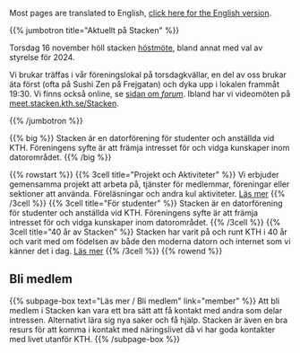 <!--
.. title: Datorföreningen Stacken
.. slug: index
.. description:
-->

<!--
    En lite tydligare länk till den engelska sidan, extra viktigt på mobilen
    där navigationen är gömd.
-->
Most pages are translated to English, [click here for the English version](/en/).

{{% jumbotron title="Aktuellt på Stacken" %}}

Torsdag 16 november höll stacken <a href="/news/2023/hostmote/">höstmöte</a>,
bland annat med val av styrelse för 2024.</p>

<p>Vi brukar träffas i vår föreningslokal på torsdagkvällar,
en del av oss brukar äta först (ofta på Sushi Zen på Frejgatan) och
dyka upp i lokalen frammåt 19:30.
Vi finns också online, se <a href="/forum/">sidan om <em>forum</em></a>.
Ibland har vi videomöten på
<a href="https://meet.stacken.kth.se/Stacken">meet.stacken.kth.se/Stacken</a>.
</p>

{{% /jumbotron %}}

{{% big %}}
Stacken är en datorförening för studenter och anställda vid KTH.
Föreningens syfte är att främja intresset för och vidga kunskaper
inom datorområdet.
{{% /big %}}

{{% rowstart %}}
    {{% 3cell title="Projekt och Aktiviteter" %}}
        Vi erbjuder gemensamma projekt att arbeta på, tjänster för
        medlemmar, föreningar eller sektioner att använda.
        Föreläsningar och andra kul aktiviteter.
        <a href="/projects/">Läs mer</a>
    {{% /3cell %}}
    {{% 3cell title="För studenter" %}}
        Stacken är en datorförening för studenter och anställda
        vid KTH. Föreningens syfte är att främja intresset för
        och vidga kunskaper inom datorområdet.
    {{% /3cell %}}
    {{% 3cell title="40 år av Stacken" %}}
        Stacken har varit på och runt KTH i 40 år och varit med
        om födelsen av både den moderna datorn och internet som
        vi känner det i dag.
        <a href="/club/history/">Läs mer</a>
    {{% /3cell %}}
{{% rowend %}}

## Bli medlem

{{% subpage-box text="Läs mer / Bli medlem" link="member" %}}
Att bli medlem i Stacken kan vara ett bra sätt att få kontakt
med andra som delar intressen. Alternativt lära sig nya saker
och få hjälp. Stacken är även en bra resurs för att komma i
kontakt med näringslivet då vi har goda kontakter med livet
utanför KTH.
{{% /subpage-box %}}
